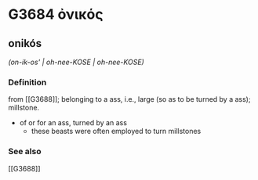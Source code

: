 # G3684 ὀνικός

## onikós

_(on-ik-os' | oh-nee-KOSE | oh-nee-KOSE)_

### Definition

from [[G3688]]; belonging to a ass, i.e., large (so as to be turned by a ass); millstone.

- of or for an ass, turned by an ass
  - these beasts were often employed to turn millstones

### See also

[[G3688]]

